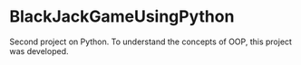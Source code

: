 # BlackJackGameUsingPython
Second project on Python. To understand the concepts of OOP, this project was developed.
